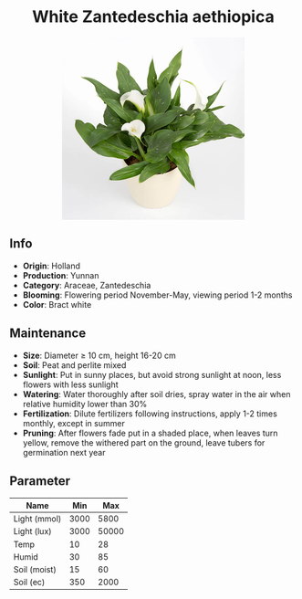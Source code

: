 <h1 align='center'>White Zantedeschia aethiopica</h1>
<p align="center">
    <img 
        align='center'
        width='320'
        src="../images/white zantedeschia aethiopica.png" 
        alt='White Zantedeschia aethiopica' />
</p>

## Info

 - **Origin**: Holland
 - **Production**: Yunnan
 - **Category**: Araceae, Zantedeschia
 - **Blooming**: Flowering period November-May, viewing period 1-2 months
 - **Color**: Bract white

## Maintenance

 - **Size**: Diameter ≥ 10 cm, height 16-20 cm
 - **Soil**: Peat and perlite mixed
 - **Sunlight**: Put in sunny places, but avoid strong sunlight at noon, less flowers with less sunlight
 - **Watering**: Water thoroughly after soil dries, spray water in the air when relative humidity lower than 30%
 - **Fertilization**: Dilute fertilizers following instructions, apply 1-2 times monthly, except in summer
 - **Pruning**: After flowers fade put in a shaded place, when leaves turn yellow, remove the withered part on the ground, leave tubers for germination next year

## Parameter

| Name         | Min  | Max   |
|--------------|------|-------|
| Light (mmol) | 3000 | 5800  |
| Light (lux)  | 3000 | 50000 |
| Temp         | 10    | 28    |
| Humid        | 30   | 85    |
| Soil (moist) | 15   | 60    |
| Soil (ec)    | 350  | 2000  |